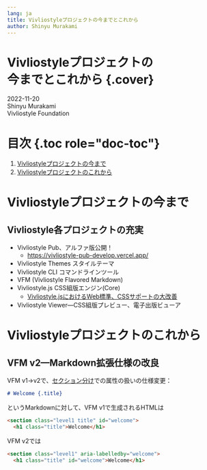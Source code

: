 ```yaml
---
lang: ja
title: Vivliostyleプロジェクトの今までとこれから
author: Shinyu Murakami
---
```


# Vivliostyleプロジェクトの<br>今までとこれから {.cover}

2022-11-20 \
Shinyu Murakami \
Vivliostyle Foundation

# 目次 {.toc role="doc-toc"}

1.  [Vivliostyleプロジェクトの今まで](#vivliostyleプロジェクトの今まで)
1.  [Vivliostyleプロジェクトのこれから](#vivliostyleプロジェクトのこれから)

# Vivliostyleプロジェクトの今まで

## Vivliostyle各プロジェクトの充実

- Vivliostyle Pub、アルファ版公開！
  - https://vivliostyle-pub-develop.vercel.app/
- Vivliostyle Themes スタイルテーマ
- Vivliostyle CLI コマンドラインツール
- VFM (Vivliostyle Flavored Markdown)
- Vivliostyle.js CSS組版エンジン(Core) 
  - [Vivliostyle.jsにおけるWeb標準、CSSサポートの大改善](https://vivliostyle.org/viewer/#src=https://murakamishinyu.github.io/vivliostyle-dev2022autumn/slide.html&spread=false)
- Vivliostyle Viewer—CSS組版プレビュー、電子出版ビューア

# Vivliostyleプロジェクトのこれから

## VFM v2—Markdown拡張仕様の改良

VFM v1→v2で、[セクション分け](https://vivliostyle.github.io/vfm/#/ja/vfm#%E3%82%BB%E3%82%AF%E3%82%B7%E3%83%A7%E3%83%B3%E5%88%86%E3%81%91-sectionization)での属性の扱いの仕様変更：

```md
# Welcome {.title}
```
というMarkdownに対して、VFM v1で生成されるHTMLは
```html
<section class="level1 title" id="welcome">
  <h1 class="title">Welcome</h1>
```
VFM v2では
```html
<section class="level1" aria-labelledby="welcome">
  <h1 class="title" id="welcome">Welcome</h1>
```




